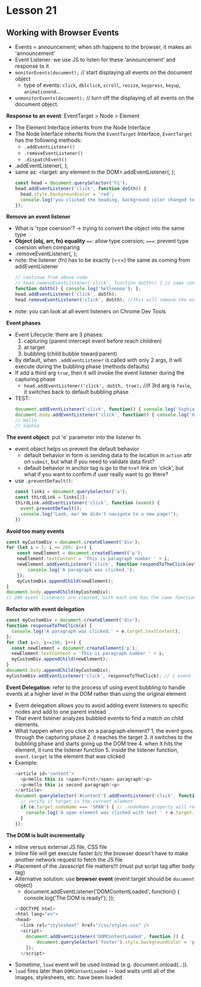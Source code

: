 # Lesson 21
## Working with Browser Events

* Events = announcement; when sth happens to the browser, it makes an 'announcement'
* Event Listener: we use JS to listen for these 'announcement' and response to it
* `monitorEvents(document);` // start displaying all events on the document object
  * type of events: `click`, `dblclick`, `scroll`, `resize`, `keypress`, `keyup`, `animationend`...
* `unmonitorEvents(document);` // turn off the displaying of all events on the document object.

**Response to an event**: EventTarget > Node > Element
* The Element Interface inherits from the Node Interface
* The Node Interface inherits from the `EventTarget` Interface, `EventTarget` has the following methods:
  * `.addEventListener()`
  * `.removeEventListener()`
  * `.dispatchEvent()`
* <event-target>.addEventListener(<event-to-listen-for>, <function-to-run-when-an-event-happens>);
* same as: <target: any element in the DOM>.addEventListener(<type>, <listener>); 
  ```js
  const head = document.querySelector('h1');
  head.addEventListener('click', function doSth() {
    head.style.backgroundcolor = 'red';
    console.log('you clicked the heading, background color changed to red');
  });
  ```

**Remove an event listener**
* What is 'type coersion'? -> trying to convert the object into the same type
* **Object (obj, arr, fn) equality** `==`: allow type coersion; `===`: prevent type coersion when comparing
* <event-target>.removeEventListener(<event-to-listen-for>, <function-to-remove>);
* note: the listener (fn) has to be exactly (===) the same as coming from addEventListener
  ```js
  // continue from above code
  // head.removeEventListener('click', function doSth() { // same content }); //this line will NOT work
  function doSth() { console.log('hellooooo'); };
  head.addEventListener('click', doSth);
  head.removeEventListener('click', doSth); //this will remove the event listener
  ```
* note: you can look at all event listeners on Chrome Dev Tools

**Event phases**
* Event Lifecycle: there are 3 phases:
  1. capturing (parent intercept event before reach children)
  2. at target
  3. bubbling (child bubble toward parent)
* By default, when `.addEventListener` is called with only 2 args, it will execute during the bubbling phase (methods defaults)
* If add a third arg `true`, then it will invoke the event listener during the capturing phase
  * `head.addEventListener('click', doSth, true);` //if 3rd arg is `fasle`, it switches back to default bubbling phase
* TEST:
  ```js
  document.addEventListener('click', function() { console.log('Sophia'); }); //execute 2nd
  document.body.addEventListener('click', function() { console.log('Hello'); }); //execute 1st
  // Hello
  // Sophia
  ```
**The event object**: put 'e' parameter into the listener fn
* event object helps us prevent the default behavior
  * default behavior in form is sending data to the location in `action` attr on `submit`, but what if you need to validate data first?
  * default behavior in anchor tag is go to the `href` link on 'click', but what if you want to confirm if user really want to go there?
* use `.preventDefault()`:
  ```js
  const links = document.querySelector('a');
  const thirdLink = links[2];
  thirdLink.addEventListener('click', function (event) {
    event.preventDefault();
    console.log("Look, ma! We didn't navigate to a new page!");
  })
  ```

**Avoid too many events**
```js
const myCustomDiv = document.createElement('div');
for (let i = 1; i <= 200; i++) {
    const newElement = document.createElement('p');
    newElement.textContent = 'This is paragraph number ' + i;
    newElement.addEventListener('click', function respondToTheClick(evt) {
        console.log('A paragraph was clicked.');
    });
    myCustomDiv.appendChild(newElement);
}
document.body.appendChild(myCustomDiv);
// 200 event listeners are created, with each one has the same function
```
  **Refactor with event delegation**
  ```js
  const myCustomDiv = document.createElement('div');
  function responseToTheClick(e) {
    console.log('A paragraph was clicked.' + e.target.textContent);
  };
  for (let i=1; i<=200; i++) {
    const newElement = document.createElement('p');
    newElement.textContent = 'This is paragraph number ' + i;
    myCustomDiv.appendChild(newElement);
  }
  document.body.appendChild(myCustomDiv);
  myCustomDiv.addEventListener('click', responseToTheClick); // 1 event listener on the div element
  ```

**Event Delegation**: refer to the process of using event bubbling to handle events at a higher level in the DOM rather than using the original element
* Event delegation allows you to avoid adding event listeners to specific nodes and add to one parent instead
* That event listener analyzes bubbled events to find a match on child elements.
* What happen when you click on a paragraph element?
  1, the event goes through the capturing phase
  2. it reaches the target
  3. it switches to the bubbling phase and starts going up the DOM tree
  4. when it hits the <div> element, it runs the listener function
  5. inside the listener function, `event.target` is the element that was clicked
* Example:
  ```js
  <article id='content'>
    <p>Hello this is <span>first</span> paragraph!<p>
    <p>Hello this is second paragraph!<p>
  </article>
  document.querySelector('#content').addEventListener('click', function(e) {
    // verify if target is the corrent element
    if (e.target.nodeName === 'SPAN') { // .nodeName property will return a CAPITAL string
      console.log('A span element was clicked with text ' + e.target.textContent);
    }
  });
  ```

**The DOM is built incrementally**
* inline versus external JS file, CSS file
* Inline file will get execute faster b/c the browser doesn't have to make another network request to fetch the JS file
* Placement of the Javascript file matters!!! (must put script tag after body tag)
* Alternative solution: use **browser event** (event target should be `document` object)
  * document.addEventListener('DOMContentLoaded', function() { console.log('The DOM is ready!'); });
  ```js
  <!DOCTYPE html>
  <html lang="en">
  <head>
    <link rel="stylesheet" href="/css/styles.css" />
    <script>
      document.addEventListener('DOMContentLoaded', function () {
          document.querySelector('footer').style.backgroundColor = 'purple';
      });
    </script>
  ```
* Sometime, `load` event will be used instead (e.g. document.onload(...)).
* `load` fires later than `DOMContentLoaded` -- load waits until all of the images, stylesheets, etc. have been loaded
